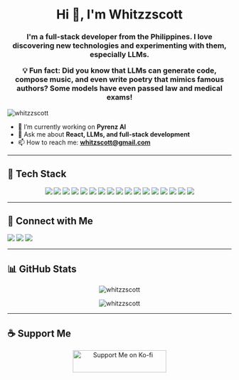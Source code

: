 

<h1 align="center">Hi 👋, I'm Whitzzscott</h1>  
<h3 align="center">I'm a full-stack developer from the Philippines. I love discovering new technologies and experimenting with them, especially LLMs.  

💡 **Fun fact:** Did you know that LLMs can generate code, compose music, and even write poetry that mimics famous authors? Some models have even passed law and medical exams!</h3>  

<p align="left"> <img src="https://komarev.com/ghpvc/?username=whitzzscott&label=Profile%20views&color=0e75b6&style=flat" alt="whitzzscott" /> </p>  

- 🔭 I’m currently working on **Pyrenz AI**  
- 💬 Ask me about **React, LLMs, and full-stack development**  
- 📫 How to reach me: **whitzscott@gmail.com**  

---

## 🚀 Tech Stack  

<p align="center"> <a href="#"><img src="https://img.shields.io/badge/javascript-%23323330.svg?style=flat&logo=javascript&logoColor=%23F7DF1E" /></a> <a href="#"><img src="https://img.shields.io/badge/typescript-%23007ACC.svg?style=flat&logo=typescript&logoColor=white" /></a> <a href="#"><img src="https://img.shields.io/badge/python-3670A0?style=flat&logo=python&logoColor=ffdd54" /></a> <a href="#"><img src="https://img.shields.io/badge/node.js-6DA55F?style=flat&logo=node.js&logoColor=white" /></a> <a href="#"><img src="https://img.shields.io/badge/express.js-%23404d59.svg?style=flat&logo=express&logoColor=%2361DAFB" /></a> <a href="#"><img src="https://img.shields.io/badge/mongodb-%234ea94b.svg?style=flat&logo=mongodb&logoColor=white" /></a> <a href="#"><img src="https://img.shields.io/badge/mysql-4479A1.svg?style=flat&logo=mysql&logoColor=white" /></a> <a href="#"><img src="https://img.shields.io/badge/firebase-%23039BE5.svg?style=flat&logo=firebase" /></a> <a href="#"><img src="https://img.shields.io/badge/Next-black?style=flat&logo=next.js&logoColor=white" /></a> <a href="#"><img src="https://img.shields.io/badge/tailwindcss-%2338B2AC.svg?style=flat&logo=tailwind-css&logoColor=white" /></a> <a href="#"><img src="https://img.shields.io/badge/bootstrap-%238511FA.svg?style=flat&logo=bootstrap&logoColor=white" /></a> <a href="#"><img src="https://img.shields.io/badge/figma-%23F24E1E.svg?style=flat&logo=figma&logoColor=white" /></a> <a href="#"><img src="https://img.shields.io/badge/socket.io-black?style=flat&logo=socket.io&badgeColor=010101" /></a> <a href="#"><img src="https://img.shields.io/badge/JWT-black?style=flat&logo=JSON%20web%20tokens" /></a> <a href="#"><img src="https://img.shields.io/badge/render-%46E3B7.svg?style=flat&logo=render&logoColor=white" /></a> <a href="#"><img src="https://img.shields.io/badge/netlify-%23000000.svg?style=flat&logo=netlify&logoColor=#00C7B7" /></a> <a href="#"><img src="https://img.shields.io/badge/vercel-%23000000.svg?style=flat&logo=vercel&logoColor=white" /></a> </p>

---

## 🔗 Connect with Me  
<p align="left">  
<a href="mailto:whitzscott@gmail.com"><img src="https://img.shields.io/badge/Email-D14836?style=flat&logo=gmail&logoColor=white"/></a>  
<a href="https://www.linkedin.com/in/your-profile"><img src="https://img.shields.io/badge/LinkedIn-0077B5?style=flat&logo=linkedin&logoColor=white"/></a>  
<a href="https://twitter.com/yourprofile"><img src="https://img.shields.io/badge/Twitter-%231DA1F2.svg?style=flat&logo=twitter&logoColor=white"/></a>  
</p>  

---

## 📊 GitHub Stats  

<p align="center">  
  <img src="https://github-readme-stats.vercel.app/api/top-langs?username=whitzzscott&show_icons=true&locale=en&layout=compact" alt="whitzzscott" />  
</p>  

<p align="center">  
  <img src="https://github-readme-streak-stats.herokuapp.com/?user=whitzzscott&" alt="whitzzscott" />  
</p>  

---

## ☕ Support Me  

<p align="center">  
  <a href="https://ko-fi.com/whitzscott"> <img src="https://cdn.ko-fi.com/cdn/kofi3.png?v=3" height="50" width="210" alt="Support Me on Ko-fi" /> </a>  
</p>  
